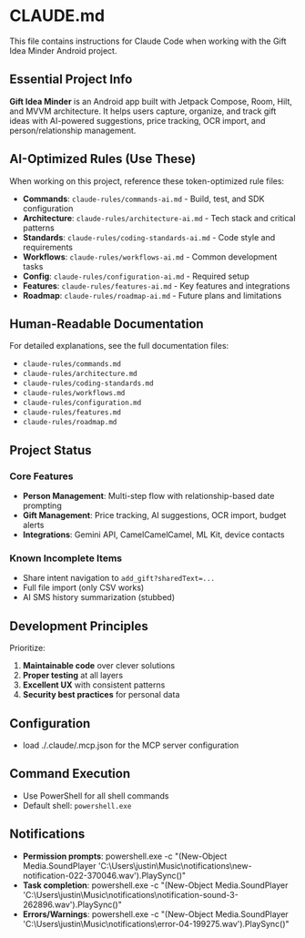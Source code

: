 # CLAUDE.md

This file contains instructions for Claude Code when working with the Gift Idea Minder Android project.

## Essential Project Info

**Gift Idea Minder** is an Android app built with Jetpack Compose, Room, Hilt, and MVVM architecture. It helps users capture, organize, and track gift ideas with AI-powered suggestions, price tracking, OCR import, and person/relationship management.

## AI-Optimized Rules (Use These)

When working on this project, reference these token-optimized rule files:

- **Commands**: `claude-rules/commands-ai.md` - Build, test, and SDK configuration
- **Architecture**: `claude-rules/architecture-ai.md` - Tech stack and critical patterns
- **Standards**: `claude-rules/coding-standards-ai.md` - Code style and requirements
- **Workflows**: `claude-rules/workflows-ai.md` - Common development tasks
- **Config**: `claude-rules/configuration-ai.md` - Required setup
- **Features**: `claude-rules/features-ai.md` - Key features and integrations
- **Roadmap**: `claude-rules/roadmap-ai.md` - Future plans and limitations

## Human-Readable Documentation

For detailed explanations, see the full documentation files:

- `claude-rules/commands.md`
- `claude-rules/architecture.md` 
- `claude-rules/coding-standards.md`
- `claude-rules/workflows.md`
- `claude-rules/configuration.md`
- `claude-rules/features.md`
- `claude-rules/roadmap.md`

## Project Status

### Core Features
- **Person Management**: Multi-step flow with relationship-based date prompting
- **Gift Management**: Price tracking, AI suggestions, OCR import, budget alerts
- **Integrations**: Gemini API, CamelCamelCamel, ML Kit, device contacts

### Known Incomplete Items
- Share intent navigation to `add_gift?sharedText=...`
- Full file import (only CSV works)
- AI SMS history summarization (stubbed)

## Development Principles

Prioritize:
1. **Maintainable code** over clever solutions
2. **Proper testing** at all layers  
3. **Excellent UX** with consistent patterns
4. **Security best practices** for personal data

## Configuration
- load ./.claude/.mcp.json for the MCP server configuration

## Command Execution
- Use PowerShell for all shell commands
- Default shell: `powershell.exe`



## Notifications
- **Permission prompts**: powershell.exe -c "(New-Object Media.SoundPlayer 'C:\Users\justin\Music\notifications\new-notification-022-370046.wav').PlaySync()"
- **Task completion**: powershell.exe -c "(New-Object Media.SoundPlayer 'C:\Users\justin\Music\notifications\notification-sound-3-262896.wav').PlaySync()"
- **Errors/Warnings**: powershell.exe -c "(New-Object Media.SoundPlayer 'C:\Users\justin\Music\notifications\error-04-199275.wav').PlaySync()"
